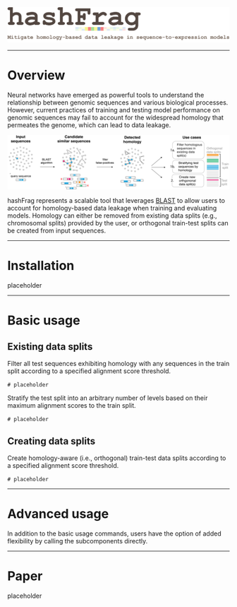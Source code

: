<img src="./imgs/hashFrag_logo.png" width=800>

---
# Overview

Neural networks have emerged as powerful tools to understand the relationship between genomic sequences and various biological processes. However, current practices of training and testing model performance on genomic sequences may fail to account for the widespread homology that permeates the genome, which can lead to data leakage.

<img src="./imgs/hashFrag_workflow_diagram.png">

hashFrag represents a scalable tool that leverages [BLAST](https://blast.ncbi.nlm.nih.gov/Blast.cgi) to allow users to account for homology-based data leakage when training and evaluating models. Homology can either be removed from existing data splits (e.g., chromosomal splits) provided by the user, or orthogonal train-test splits can be created from input sequences.  

---
# Installation

placeholder

---
# Basic usage

## Existing data splits

Filter all test sequences exhibiting homology with any sequences in the train split according to a specified alignment score threshold.
```
# placeholder
```

Stratify the test split into an arbitrary number of levels based on their maximum alignment scores to the train split.
```
# placeholder
```

## Creating data splits

Create homology-aware (i.e., orthogonal) train-test data splits according to a specified alignment score threshold.
```
# placeholder
```

---
# Advanced usage

In addition to the basic usage commands, users have the option of added flexibility by calling the subcomponents directly.

---
# Paper

placeholder